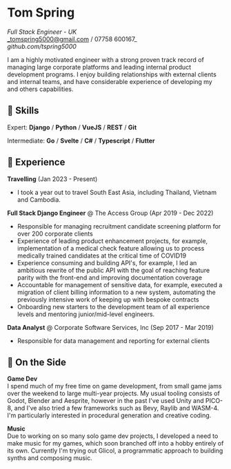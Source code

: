 # Tom Spring
_Full Stack Engineer - UK_\
_tomspring5000@gmail.com / 07758 600167_\
_github.com/tspring5000_

I am a highly motivated engineer with a strong proven track record of managing large corporate platforms and leading internal product development programs. I enjoy building relationships with external clients and internal teams, and have considerable experience of developing my and others capabilities.

## 💾 Skills
Expert: **Django** / **Python** / **VueJS** / **REST** / **Git**

Intermediate: **Go** / **Svelte** / **C#** / **Typescript** / **Flutter**

## 💼 Experience
**Travelling** (Jan 2023 - Present)
- I took a year out to travel South East Asia, including Thailand, Vietnam and Cambodia.

**Full Stack Django Engineer** @ The Access Group (Apr 2019 - Dec 2022)
- Responsible for managing recruitment candidate screening platform for over 200 corporate clients
- Experience of leading product enhancement projects, for example, implementation of a medical check feature allowing us to process medically trained candidates at the critical time of COVID19
- Experience consuming and building API's, for example, I led an ambitious rewrite of the public API with the goal of reaching feature parity with the front-end and improving documentation coverage
- Accountable for management of sensitive data, for example, executed a migration of client billing information to a new system, automating the previously intensive work of keeping up with bespoke contracts
- Onboarding new starters to the development team of all experience levels and mentoring junior/mid-level engineers.

**Data Analyst** @ Corporate Software Services, Inc (Sep 2017 - Mar 2019)
- Responsible for data management and reporting for external clients

## 📌 On the Side
**Game Dev**\
I spend much of my free time on game development, from small game jams over the weekend to large multi-year projects. My usual tooling consists of Godot, Blender and Aesprite, however in the past I've used Unity and PICO-8, and I've also tried a few frameworks such as Bevy, Raylib and WASM-4. I'm particularly interested in procedural generation and creative coding.

**Music**\
Due to working on so many solo game dev projects, I developed a need to make music for my games, which soon branched off into a hobby entirely of its own. Currently I'm trying out Glicol, a programmatic approach to building synths and composing music.